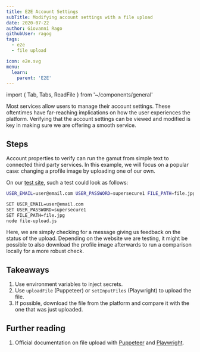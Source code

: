 ```yaml
---
title: E2E Account Settings
subTitle: Modifying account settings with a file upload
date: 2020-07-22
author: Giovanni Rago
githubUser: ragog
tags:
  - e2e
  - file upload

icon: e2e.svg
menu:
  learn:
    parent: 'E2E'
---
```


import { Tab, Tabs, ReadFile } from '~/components/general'

Most services allow users to manage their account settings. These oftentimes have far-reaching implications on how the user experiences the platform. Verifying that the account settings can be viewed and modified is key in making sure we are offering a smooth service.

<!-- more -->

## Steps

Account properties to verify can run the gamut from simple text to connected third party services. In this example, we will focus on a popular case: changing a profile image by uploading one of our own.

On our [test site](https://danube-webshop.herokuapp.com/), such a test could look as follows:

<Tabs>
<Tab title="Puppeteer">

<ReadFile filename="samples/puppeteer/file-upload.js" />

</Tab>
<Tab title="Playwright">

<ReadFile filename="samples/playwright/file-upload.js" />

</Tab>
</Tabs>

<Tabs>
<Tab title="MacOS">

```sh
USER_EMAIL=user@email.com USER_PASSWORD=supersecure1 FILE_PATH=file.jpg node file-upload.js
```

</Tab>
<Tab title="Windows">

```sh
SET USER_EMAIL=user@email.com
SET USER_PASSWORD=supersecure1
SET FILE_PATH=file.jpg
node file-upload.js
```

</Tab>
</Tabs>

Here, we are simply checking for a message giving us feedback on the status of the upload. Depending on the website we are testing, it might be possible to also download the profile image afterwards to run a comparison locally for a more robust check.

## Takeaways

1. Use environment variables to inject secrets.
2. Use `uploadFile` (Puppeteer) or `setInputFiles` (Playwright) to upload the file.
3. If possible, download the file from the platform and compare it with the one that was just uploaded.

## Further reading

1. Official documentation on file upload with [Puppeteer](https://pptr.dev/#?product=Puppeteer&version=v5.2.1&show=api-elementhandleuploadfilefilepaths) and [Playwright](https://playwright.dev/#version=v1.3.0&path=docs%2Fapi.md&q=elementhandlesetinputfilesfiles-options).
